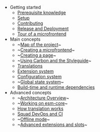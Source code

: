 - Getting started
  - [Prerequisite knowledge](getting_started/prerequisites)
  - [Setup](getting_started/setup)
  - [Contributing](getting_started/contributing)
  - [Release and Deployment](getting_started/release_and_deployment)
  - [Tour of a microfrontend](getting_started/tour)
- Main concepts
  - ~[Map of the project]()~
  - ~[Creating a microfrontend]()~
  - ~[Creating a page]()~
  - ~[Using Carbon and the Styleguide]()~
  - [Translations](main/translations)
  - [Extension system](main/extensions)
  - [Configuration system](main/config)
  - ~[Global state system]()~
  - [Build-time and runtime dependencies](main/deps)
- Advanced concepts
  - ~[Architecture Overview]()~  <!-- the app shell, the import map -->
  - ~[Working on esm-core]()~
  - [How translation works](advanced/translations)
  - [Squad DevOps and CI](advanced/squad_devops)
  - ~[Offline mode]()~
  - ~[Advanced extensions and slots]()~
